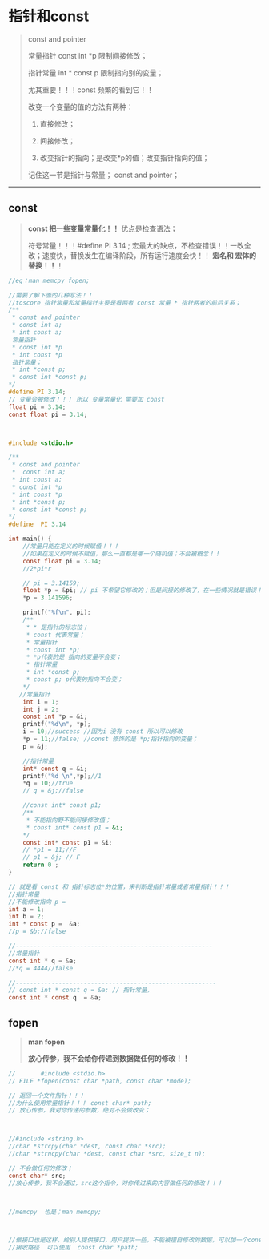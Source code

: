 # 指针和const

>const and pointer
>
>常量指针 const int \*p 限制间接修改；
>
>指针常量 int \* const p 限制指向别的变量；
>
>
>
>尤其重要！！！const 频繁的看到它！！
>
>改变一个变量的值的方法有两种：
>
>1. 直接修改；
>
>2. 间接修改；
>
>3. 改变指针的指向；是改变\*p的值；改变指针指向的值；
>
>   记住这一节是指针与常量； const and pointer；

---

## const

> **const  把一些变量常量化！！**   优点是检查语法；
>
> 符号常量！！！#define PI 3.14 ; 宏最大的缺点，不检查错误！！一改全改；速度快，替换发生在编译阶段，所有运行速度会快！！ **宏名和 宏体的替换！！**！
>
> 

````c
//eg：man memcpy fopen;

//需要了解下面的几种写法！！
//toscore 指针常量和常量指针主要是看两者 const 常量 * 指针两者的前后关系；
/**
 * const and pointer
 * const int a;
 * int const a;
 常量指针
 * const int *p  
 * int const *p
 指针常量；
 * int *const p;
 * const int *const p;
*/
#define PI 3.14;
// 变量会被修改！！！ 所以 变量常量化 需要加 const  
float pi = 3.14;
const float pi = 3.14;



#include <stdio.h>

/**
 * const and pointer
 *  const int a;
 * int const a;
 * const int *p
 * int const *p
 * int *const p;
 * const int *const p;
*/
#define  PI 3.14

int main() {
    //常量只能在定义的时候赋值！！！
    //如果在定义的时候不赋值，那么一直都是哪一个随机值；不会被概念！！
    const float pi = 3.14;
    //2*pi*r

    // pi = 3.14159;
    float *p = &pi; // pi 不希望它修改的；但是间接的修改了，在一些情况就是错误！！！
    *p = 3.141596;

    printf("%f\n", pi);
    /**
     * * 是指针的标志位；
     * const 代表常量；
     * 常量指针
     * const int *p;
     * *p代表的是 指向的变量不会变； 
     * 指针常量
     * int *const p;
     * const p; p代表的指向不会变；
    */
   //常量指针
    int i = 1;
    int j = 2;
    const int *p = &i;
    printf("%d\n", *p);
    i = 10;//success //因为i 没有 const 所以可以修改
    *p = 11;//false; //const 修饰的是 *p;指针指向的变量；
    p = &j;

    //指针常量
    int* const q = &i;
    printf("%d \n",*p);//1
    *q = 10;//true
    // q = &j;//false

    //const int* const p1;
    /**
     * 不能指向野不能间接修改值；
     * const int* const p1 = &i;
    */
    const int* const p1 = &i;
    // *p1 = 11;//F
    // p1 = &j; // F
    return 0 ;
}
````



`````c
// 就是看 const 和 指针标志位*的位置，来判断是指针常量或者常量指针！！！
//指针常量 
//不能修改指向 p = 
int a = 1;
int b = 2;
int * const p =  &a;
//p = &b;//false

//-------------------------------------------------------
//常量指针
const int * q = &a;
//*q = 4444//false

//--------------------------------------------------------
// const int * const q = &a; // 指针常量，
const int * const q  = &a;
`````





## fopen 

>**man fopen** 
>
>**放心传参，我不会给你传递到数据做任何的修改！！**

`````c
//       #include <stdio.h>
// FILE *fopen(const char *path, const char *mode);

// 返回一个文件指针！！！
//为什么使用常量指针！！！ const char* path;
// 放心传参，我对你传递的参数，绝对不会做改变；



//#include <string.h>
//char *strcpy(char *dest, const char *src);
//char *strncpy(char *dest, const char *src, size_t n);

// 不会做任何的修改；
const char* src;
//放心传参，我不会通过，src这个指令，对你传过来的内容做任何的修改！！！



//memcpy  也是；man memcpy;



//做接口也是这样，给别人提供接口，用户提供一些，不能被擅自修改的数据，可以加一个const char *p;来接收；
//接收路径  可以使用  const char *path;
`````



